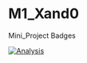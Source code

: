 # M1_Xand0
Mini_Project
Badges

[![Analysis](https://github.com/AkhilaVulluri/M1_March_2022/actions/workflows/analysis.yml/badge.svg)](https://github.com/AkhilaVulluri/M1_March_2022/actions/workflows/analysis.yml)
